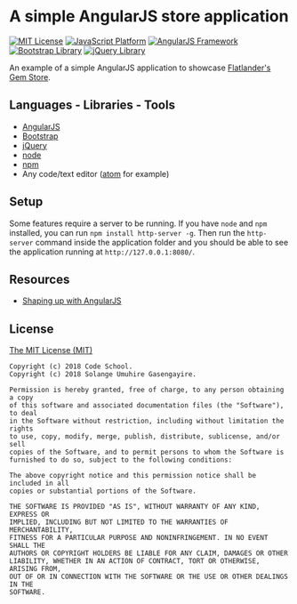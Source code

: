 # A simple AngularJS store application

[![MIT License](https://img.shields.io/badge/license-MIT%20License-green.svg)](https://github.com/SolangeUG/flatlander-gem-store/blob/master/LICENSE)
[![JavaScript Platform](https://img.shields.io/badge/platform-JavaScript-F4D03F.svg)](https://www.javascript.com/)
[![AngularJS Framework](https://img.shields.io/badge/framework-AngularJS-DD0031.svg)](https://angular.io/)
[![Bootstrap Library](https://img.shields.io/badge/library-Bootstrap-8E44AD.svg)](http://getbootstrap.com/)
[![jQuery Library](https://img.shields.io/badge/library-jQuery-3498DB.svg)](https://jquery.com/)

An example of a simple AngularJS application to showcase [Flatlander's Gem Store](http://campus.codeschool.com/courses/shaping-up-with-angularjs).

## Languages - Libraries - Tools

- [AngularJS](https://angularjs.org/)
- [Bootstrap](http://getbootstrap.com/docs/4.0/getting-started/download/)
- [jQuery](https://jquery.com/)
- [node](https://nodejs.org/en/)
- [npm](https://www.npmjs.com/get-npm)
- Any code/text editor ([atom](https://atom.io/) for example)

## Setup

Some features require a server to be running. If you have `node` and `npm` installed, you can run `npm install http-server -g`. Then run the `http-server` command inside the application folder and you should be able to see the application running at `http://127.0.0.1:8080/`.

## Resources

- [Shaping up with AngularJS](http://campus.codeschool.com/courses/shaping-up-with-angularjs)

## License

[The MIT License (MIT)](https://opensource.org/licenses/MIT)

````
Copyright (c) 2018 Code School.
Copyright (c) 2018 Solange Umuhire Gasengayire.

Permission is hereby granted, free of charge, to any person obtaining a copy
of this software and associated documentation files (the "Software"), to deal
in the Software without restriction, including without limitation the rights
to use, copy, modify, merge, publish, distribute, sublicense, and/or sell
copies of the Software, and to permit persons to whom the Software is
furnished to do so, subject to the following conditions:

The above copyright notice and this permission notice shall be included in all
copies or substantial portions of the Software.

THE SOFTWARE IS PROVIDED "AS IS", WITHOUT WARRANTY OF ANY KIND, EXPRESS OR
IMPLIED, INCLUDING BUT NOT LIMITED TO THE WARRANTIES OF MERCHANTABILITY,
FITNESS FOR A PARTICULAR PURPOSE AND NONINFRINGEMENT. IN NO EVENT SHALL THE
AUTHORS OR COPYRIGHT HOLDERS BE LIABLE FOR ANY CLAIM, DAMAGES OR OTHER
LIABILITY, WHETHER IN AN ACTION OF CONTRACT, TORT OR OTHERWISE, ARISING FROM,
OUT OF OR IN CONNECTION WITH THE SOFTWARE OR THE USE OR OTHER DEALINGS IN THE
SOFTWARE.

````
